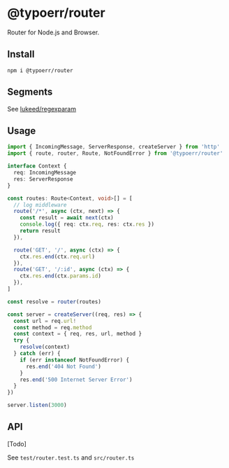 # @typoerr/router

Router for Node.js and Browser.

## Install

```
npm i @typoerr/router
```

## Segments

See [lukeed/regexparam](https://github.com/lukeed/regexparam)

## Usage

```ts
import { IncomingMessage, ServerResponse, createServer } from 'http'
import { route, router, Route, NotFoundError } from '@typoerr/router'

interface Context {
  req: IncomingMessage
  res: ServerResponse
}

const routes: Route<Context, void>[] = [
  // log middleware
  route('/*', async (ctx, next) => {
    const result = await next(ctx)
    console.log({ req: ctx.req, res: ctx.res })
    return result
  }),

  route('GET', '/', async (ctx) => {
    ctx.res.end(ctx.req.url)
  }),
  route('GET', '/:id', async (ctx) => {
    ctx.res.end(ctx.params.id)
  }),
]

const resolve = router(routes)

const server = createServer((req, res) => {
  const url = req.url!
  const method = req.method
  const context = { req, res, url, method }
  try {
    resolve(context)
  } catch (err) {
    if (err instanceof NotFoundError) {
      res.end('404 Not Found')
    }
    res.end('500 Internet Server Error')
  }
})

server.listen(3000)
```

## API

[Todo]

See `test/router.test.ts` and `src/router.ts`
